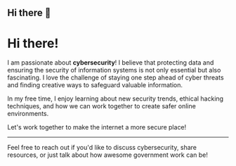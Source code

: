 ## Hi there 👋

<!--
**leslieknope91/leslieknope91** is a ✨ _special_ ✨ repository because its `README.md` (this file) appears on your GitHub profile.

Here are some ideas to get you started:

- 🔭 I’m currently working on ...
- 🌱 I’m currently learning ...
- 👯 I’m looking to collaborate on ...
- 🤔 I’m looking for help with ...
- 💬 Ask me about ...
- 📫 How to reach me: ...
- 😄 Pronouns: ...
- ⚡ Fun fact: ...
-->

# Hi there!

I am passionate about **cybersecurity**! I believe that protecting data and ensuring the security of information systems is not only essential but also fascinating. I love the challenge of staying one step ahead of cyber threats and finding creative ways to safeguard valuable information.

In my free time, I enjoy learning about new security trends, ethical hacking techniques, and how we can work together to create safer online environments.

Let's work together to make the internet a more secure place!

---

Feel free to reach out if you'd like to discuss cybersecurity, share resources, or just talk about how awesome government work can be!
